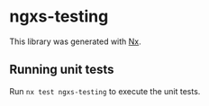 # ngxs-testing

This library was generated with [Nx](https://nx.dev).

## Running unit tests

Run `nx test ngxs-testing` to execute the unit tests.
